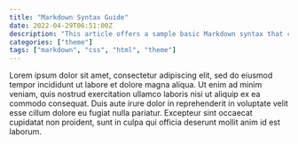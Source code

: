 ```yaml
---
title: "Markdown Syntax Guide"
date: 2022-04-29T06:51:00Z
description: "This article offers a sample basic Markdown syntax that can be used in Astro content files, also it shows whether basic HTML elements are decorated with css in Astro thems."
categories: ["theme"]
tags: ["markdown", "css", "html", "theme"]
---
```


Lorem ipsum dolor sit amet, consectetur adipiscing elit, sed do eiusmod tempor incididunt ut labore et dolore magna aliqua. Ut enim ad minim veniam, quis nostrud exercitation ullamco laboris nisi ut aliquip ex ea commodo consequat. Duis aute irure dolor in reprehenderit in voluptate velit esse cillum dolore eu fugiat nulla pariatur. Excepteur sint occaecat cupidatat non proident, sunt in culpa qui officia deserunt mollit anim id est laborum.
